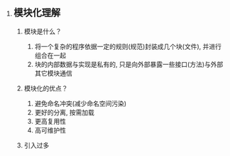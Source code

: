 1. ## 模块化理解

   1. 模块是什么？

      1. 将一个复杂的程序依据一定的规则(规范)封装成几个块(文件), 并进行组合在一起
      2. 块的内部数据与实现是私有的, 只是向外部暴露一些接口(方法)与外部其它模块通信

   2. 模块化的优点？

      1. 避免命名冲突(减少命名空间污染)
      2. 更好的分离, 按需加载
      3. 更高复用性
      4. 高可维护性

   3. 引入过多<script>标签造成的后果是什么？

      1. 请求过多
      2. 依赖模糊
      3. 难以维护

      

2. ## 模块化规范

   1. CommonJS

      1. 概述：
         - Node 应用由模块组成，采用 CommonJS 模块规范。每个文件就是一个模块，有自己的作用域。在一个文件里面定义的变量、函数、类，都是私有的，对其他文件不可见。**在服务器端，模块的加载是运行时同步加载的；在浏览器端，模块需要提前编译打包处理。**
      2. 特点：
         1. 所有代码都运行在模块作用域，不会污染全局作用域。
         2. 模块可以多次加载，但是只会在第一次加载时运行一次，然后运行结果就被缓存了，以后再加载，就直接读取缓存结果。要想让模块再次运行，必须清除缓存。
         3. 模块加载的顺序，按照其在代码中出现的顺序。
      3. 基本语法
         1. 暴露模块：`module.exports = value`或`exports.xxx = value`
         2. 引入模块：`require(xxx)`,如果是第三方模块，xxx为模块名；如果是自定义模块，xxx为模块文件路径
      4. CommonJS暴露的模块是什么？
         1. CommonJS规范规定，每个模块内部，module变量代表当前模块。这个变量是一个对象，它的exports属性（即module.exports）是对外的接口。**加载某个模块，其实是加载该模块的module.exports属性**。
         2. require命令用于加载模块文件。**require命令的基本功能是，读入并执行一个JavaScript文件，然后返回该模块的exports对象。如果没有发现指定模块，会报错**。

   2. AMD

      1. AMD 全称 **Asynchronous module definition**，意为 异步的模块定义 ，不同于 CommonJS 规范的同步加载，AMD 正如其名所有模块默认都是异步加载，这也是早期为了满⾜ web 开发的需要，因为如果在 web 端也使⽤同步加载，那么⻚⾯在解析脚本⽂件的过程中可能使⻚⾯暂停响应。

      2. CommonJS规范加载模块是同步的，也就是说，只有加载完成，才能执行后面的操作。AMD规范则是非同步加载模块，允许指定回调函数。由于Node.js主要用于服务器编程，模块文件一般都已经存在于本地硬盘，所以加载起来比较快，不用考虑非同步加载的方式，所以CommonJS规范比较适用。但是，**如果是浏览器环境，要从服务器端加载模块，这时就必须采用非同步模式，因此浏览器端一般采用AMD规范**。

      3. 基本语法

         ```js
         // index.js
         require(['moduleA', 'moduleB'], function(moduleA, moduleB) {
             console.log(moduleB);
         });
         // moduleA.js
         define(function(require) {
             var m = require('moduleB');
             setTimeout(() => console.log(m), 1000);
         });
         // moduleB.js
         define(function(require) {
             var m = new Date().getTime();
             return m;
         });
         ```

         如果想要使⽤ AMD 规范，我们还需要添加⼀个符合 AMD 规范的加载器脚本在⻚⾯中，符合 AMD 规范实 现的库很多，⽐较有名的就是 require.js。

         ```html
         <html>
         <!-- 此处必须加载 require.js 之类的 AMD 模块化库之后才可以继续加载模块-->
         <script src="/require.js"></script>
         <!-- 只需要加载⼊⼝模块即可 -->
         <script src="/index.js"></script>
         </html>
         ```

   3. CMD

      1. CMD，全称（Common Module Definition）公共模块定义规范

      2. CMD规范专门用于浏览器端，模块的加载是异步的，模块使用时才会加载执行。CMD规范整合了CommonJS和AMD规范的特点。在 Sea.js 中，所有 JavaScript 模块都遵循 CMD模块定义规范。

      3. 和AMD不同的是，CMD在加载模块之后，会把相应的`<script>`元素删除掉，将该模块导出的结果缓存在内存中，而amd则不会删除相应的`<script>`元素。

      4. 使用：

         ```js
         // module1.js文件
         define(function (require, exports, module) {
           //内部变量数据
           var data = 'atguigu.com'
           //内部函数
           function show() {
             console.log('module1 show() ' + data)
           }
           //向外暴露
           exports.show = show
         })
         
         // module2.js文件
         define(function (require, exports, module) {
           module.exports = {
             msg: 'I Will Back'
           }
         })
         
         // module3.js文件
         define(function(require, exports, module) {
           const API_KEY = 'abc123'
           exports.API_KEY = API_KEY
         })
         
         // module4.js文件
         define(function (require, exports, module) {
           //引入依赖模块(同步)
           var module2 = require('./module2')
           function show() {
             console.log('module4 show() ' + module2.msg)
           }
           exports.show = show
           //引入依赖模块(异步)
           require.async('./module3', function (m3) {
             console.log('异步引入依赖模块3  ' + m3.API_KEY)
           })
         })
         
         // main.js文件
         define(function (require) {
           var m1 = require('./module1')
           var m4 = require('./module4')
           m1.show()
           m4.show()
         })
         ```

         在`index.html`中引入

         ```html
         <script type="text/javascript" src="js/libs/sea.js"></script>
         <script type="text/javascript">
           seajs.use('./js/modules/main')
         </script>
         ```

   4. ES6模块化

      1. ES6 模块的设计思想是尽量的静态化，使得编译时就能确定模块的依赖关系，以及输入和输出的变量。CommonJS 和 AMD 模块，都只能在运行时确定这些东西。比如，CommonJS 模块就是对象，输入时必须查找对象属性。

      2. 语法：

         ```js
         //module1.js文件
         // 分别暴露
         export function foo() {
           console.log('foo() module1')
         }
         export function bar() {
           console.log('bar() module1')
         }
         
         //module2.js文件
         // 统一暴露
         function fun1() {
           console.log('fun1() module2')
         }
         function fun2() {
           console.log('fun2() module2')
         }
         export { fun1, fun2 }
         
         //module3.js文件
         // 默认暴露 可以暴露任意数据类项，暴露什么数据，接收到就是什么数据
         export default () => {
           console.log('默认暴露')
         }
         
         // app.js文件
         import { foo, bar } from './module1'
         import { fun1, fun2 } from './module2'
         import module3 from './module3'
         foo()
         bar()
         fun1()
         fun2()
         module3()
         ```

      3. ES6模块与CommonJS的区别：

         1. CommonJS模块输出的是一个值的拷贝，ES6模块输出的是值的引用
            - ES6 模块的运行机制与 CommonJS 不一样。**ES6 模块是动态引用，并且不会缓存值，模块里面的变量绑定其所在的模块**。
         2. CommonJS模块是运行时加载，ES6模块是编译时输出接口
            - CommonJS 加载的是一个对象（即module.exports属性），该对象只有在脚本运行完才会生成。而 ES6 模块不是对象，它的对外接口只是一种静态定义，在代码静态解析阶段就会生成。